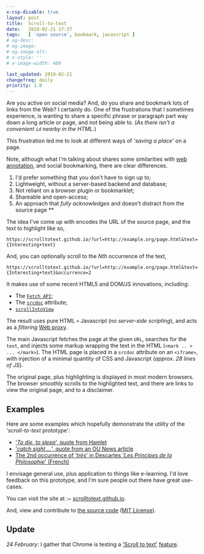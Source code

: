 ```yaml
---
x-csp-disable: true
layout: post
title:  Scroll-to-text
date:   2019-02-21 17:37
tags:   [ 'open source', bookmark, javascript ]
# og-desc:
# og-image:
# og-image-alt:
# x-style: ''
# x-image-width: 480

last_updated: 2019-02-21
changefreq: daily
priority: 1.0
---
```


Are you active on social media?
And, do you share and bookmark lots of links from the Web?
I certainly do.
One of the frustrations that I sometimes experience, is wanting to share a specific
phrase or paragraph part way down a long article or page, and not being able to.
(_As there isn't a convenient `id` nearby in the HTML_.)

This frustration led me to look at different ways of '_saving a place_' on a page.

Note, although what I'm talking about shares some similarities with [web annotation][search],
and social bookmarking, there are clear differences.

 1. I'd prefer something that you don't have to sign up to;
 2. Lightweight, without a server-based backend and database;
 3. Not reliant on a browser plugin or bookmarklet;
 4. Shareable and open-access;
 5. An approach that _fully acknowledges_ and doesn't distract from the source page **

The idea I've come up with encodes the URL of the source page, and the text to highlight like so,

```
https://scrolltotext.github.io/?url=http://example.org/page.html&text={Interesting+text}
```

And, you can optionally scroll to the _Nth_ occurrence of the text,

```
https://scrolltotext.github.io/?url=http://example.org/page.html&text={Interesting+text}&occurrence=2
```

It makes use of some recent HTML5 and DOM/JS innovations, including:

 * The [`Fetch API`][fetch api];
 * The [`srcdoc`][srcdoc] attribute;
 * [`scrollIntoView`][js-scroll]

The result uses pure HTML `+` Javascript (_no server-side scripting_), and acts as a _filtering_ [Web proxy][].

The main Javascript fetches the page at the given `URL`, searches for the `text`,
and injects some markup wrapping the text in the HTML (`<mark .. > ... </mark>`).
The HTML page is placed in a `srcdoc` attribute on an `<iframe>`,
with injection of a minimal quantity of CSS and Javascript (_approx. 28 lines of JS_).

The original page, plus highlighting is displayed in most modern browsers.
The browser smoothly scrolls to the highlighted text, and there are links to view the original page,
and to a disclaimer.

## Examples

Here are some examples which hopefully demonstrate the utility of the '_scroll-to-text_ prototype':

 * ['_To die, to sleep_', quote from Hamlet][hamlet]
 * ['_catch sight …_', quote from an OU News article][wels-tips]
 * [The 2nd occurrence of '_très_' in Descartes '_Les Principes de la Philosophie_' (French)][fr]

I envisage general use, plus application to things like e-learning.
I'd love feedback on this prototype, and I'm sure people out there have great use-cases.

You can visit the site at :~ [scrolltotext.github.io][].

And, view and contribute to [the source code][gh] ([MIT License][mit]).

## Update

_24 February_: I gather that Chrome is testing a ['Scroll to text'][ch-stt] [feature][ch-stt-gh].

[gh]: https://github.com/scrolltotext/scrolltotext.github.io
[gh-orig]: https://github.com/nfreear/scroll-to-text
[scrolltotext.github.io]: https://scrolltotext.github.io/
[mit]: https://nfreear.mit-license.org/#!-2019-scroll-to-text "MIT License"

[search]: https://google.com/search?q=Annotate+a+page "Search: annotate a page"
[an-js]: http://annotatorjs.org/showcase.html
[an-rev]: https://hongkiat.com/blog/top-web-annotation-and-markup-tools/
  "7 Free Web Annotation and Markup Tools You Should Know, By Ashutosh KS. Updated on January 3, 2019"
[an-rev-2]: https://educatorstechnology.com/2018/02/7-great-web-tools-to-help-teachers.html
  "7 Great Web Tools to Help Teachers Annotate Web Pages, Tuesday, February 06, 2018"

[web proxy]: https://en.wikipedia.org/wiki/Proxy_server
[fetch api]: https://developer.mozilla.org/docs/Web/API/Fetch_API "The Fetch API provides an interface …"
[can-srdoc]: https://caniuse.com/#feat=iframe-srcdoc
[srcdoc]: https://html.spec.whatwg.org/multipage/iframe-embed-object.html#attr-iframe-srcdoc
  "The 'srcdoc' attribute on an <iframe>"
[js-scroll]: https://developer.mozilla.org/docs/Web/API/Element/scrollIntoView
  "The 'Element.scrollIntoView()' method scrolls the element on …"

[sh-quotes]: https://goodreads.com/quotes/tag/shakespeare
[hamlet]: https://scrolltotext.github.io/?url=http://shakespeare.mit.edu/hamlet/hamlet.3.1.html&text=To%20die,%20to%20sleep
  "To die, to sleep; To sleep: perchance to dream (Hamlet, Act III, scene 1)"
[ham-2]: https://opensourceshakespeare.org/views/plays/play_view.php?WorkID=hamlet&Act=3&Scene=1&Scope=scene
[fr]:  https://scrolltotext.github.io/?url=https://scrolltotext.github.io/test/descartes.fr.html&text=tr%C3%A8s&occurrence=2
  "Les Principes de la Philosophie by Descartes (Français/French) (text: très)"
[mdn]: https://scrolltotext.github.io/?url=https://developer.mozilla.org/en-US/docs/Web/HTML/Element/iframe&text=srcdoc
  "'srcdoc' attribute, on Mozilla Developer Network"
[aus-quotes]: https://goodreads.com/work/quotes/3060926-pride-and-prejudice
[austen-0]: https://scrolltotext.github.io/?url=http://literaturepage.com/read/prideandprejudice-242.html&text=angry%20people%20are%20not%20always%20wise;
[austen]: https://scrolltotext.github.io/?url=https://ebooks.adelaide.edu.au/a/austen/jane/a93pr/chap45.html&text=angry%20people%20are%20not%20always%20wise
  "“Angry people are not always wise.” ― Jane Austen, Pride and Prejudice, Chapter 45."
[wels-tips]: https://scrolltotext.github.io/?url=https://ounews.co/education-languages-health/health/wellbeing-tips-for-2019/&text=catch%20sight%20of%20the%20beautiful
  "'catch sight of the beautiful', Wellbeing tips for 2019 By Hannah Grimmette - January 15, 2019, OU News."

[ch-stt]: https://chromeunboxed.com/chromes-scroll-to-text-looks-to-anchor-tag-the-web/
  "Chrome's “SCROLL TO TEXT” looks to anchor tag the web, February 16, 2019 By GABRIEL BRANGERS"
[ch-stt-gh]: https://github.com/bokand/ScrollToTextFragment
  "Proposal: Scroll-To-Text using a URL fragment"
[ch-stt-news]: https://m.dailyhunt.in/news/india/english/91mobiles-epaper-mobiles/google+chrome+testing+scroll+to+text+feature+to+allow+users+to+share+link+to+specific+section+on+a+page-newsid-108928476
  "Google Chrome testing 'Scroll to Text' feature to allow users to share link to specific section on a page, 16 Feb 2019, by 91 Mobiles."

[End]: //.
